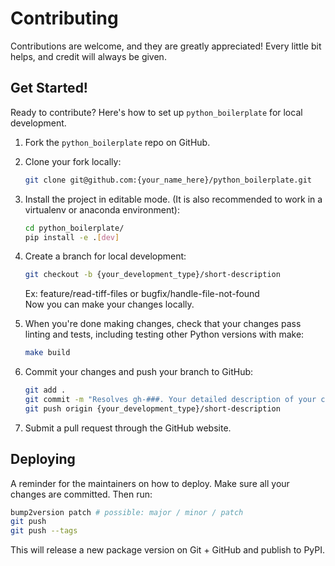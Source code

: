 # Contributing

Contributions are welcome, and they are greatly appreciated! Every little bit
helps, and credit will always be given.

## Get Started!

Ready to contribute? Here's how to set up `python_boilerplate` for local development.

1. Fork the `python_boilerplate` repo on GitHub.

2. Clone your fork locally:

    ```bash
    git clone git@github.com:{your_name_here}/python_boilerplate.git
    ```

3. Install the project in editable mode. (It is also recommended to work in a virtualenv or anaconda environment):

    ```bash
    cd python_boilerplate/
    pip install -e .[dev]
    ```

4. Create a branch for local development:

    ```bash
    git checkout -b {your_development_type}/short-description
    ```

    Ex: feature/read-tiff-files or bugfix/handle-file-not-found<br>
    Now you can make your changes locally.

5. When you're done making changes, check that your changes pass linting and
   tests, including testing other Python versions with make:

    ```bash
    make build
    ```

6. Commit your changes and push your branch to GitHub:

    ```bash
    git add .
    git commit -m "Resolves gh-###. Your detailed description of your changes."
    git push origin {your_development_type}/short-description
    ```

7. Submit a pull request through the GitHub website.

## Deploying

A reminder for the maintainers on how to deploy.
Make sure all your changes are committed.
Then run:

```bash
bump2version patch # possible: major / minor / patch
git push
git push --tags
```

This will release a new package version on Git + GitHub and publish to PyPI.

